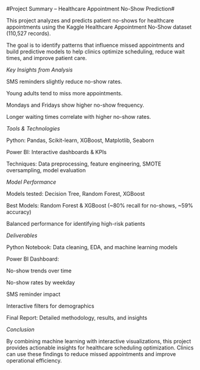 #Project Summary – Healthcare Appointment No-Show Prediction#

This project analyzes and predicts patient no-shows for healthcare appointments using the Kaggle Healthcare Appointment No-Show dataset (110,527 records).

The goal is to identify patterns that influence missed appointments and build predictive models to help clinics optimize scheduling, reduce wait times, and improve patient care.


*Key Insights from Analysis*

SMS reminders slightly reduce no-show rates.

Young adults tend to miss more appointments.

Mondays and Fridays show higher no-show frequency.

Longer waiting times correlate with higher no-show rates.

*Tools & Technologies*

Python: Pandas, Scikit-learn, XGBoost, Matplotlib, Seaborn

Power BI: Interactive dashboards & KPIs

Techniques: Data preprocessing, feature engineering, SMOTE oversampling, model evaluation

*Model Performance*

Models tested: Decision Tree, Random Forest, XGBoost

Best Models: Random Forest & XGBoost (~80% recall for no-shows, ~59% accuracy)

Balanced performance for identifying high-risk patients

*Deliverables*

Python Notebook: Data cleaning, EDA, and machine learning models

Power BI Dashboard:

No-show trends over time

No-show rates by weekday

SMS reminder impact

Interactive filters for demographics

Final Report: Detailed methodology, results, and insights

*Conclusion*

By combining machine learning with interactive visualizations, this project provides actionable insights for healthcare scheduling optimization. Clinics can use these findings to reduce missed appointments and improve operational efficiency.
